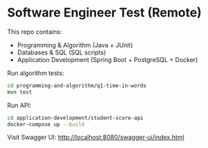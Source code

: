 # Software Engineer Test (Remote)

This repo contains:
- Programming & Algorithm (Java + JUnit)
- Databases & SQL (SQL scripts)
- Application Development (Spring Boot + PostgreSQL + Docker)

Run algorithm tests:
```bash
cd programming-and-algorithm/q1-time-in-words
mvn test
```

Run API:
```bash
cd application-development/student-score-api
docker-compose up --build
```

Visit Swagger UI: [http://localhost:8080/swagger-ui/index.html](http://localhost:8080/swagger-ui/index.html)
